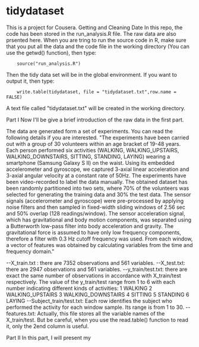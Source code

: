 tidydataset
===========

This is a project for Cousera. Getting and Cleaning Date
In this repo, the code has been stored in the run_analysis.R file. The raw data are also prsented here. When you are tring to run the source code in R, make sure that you put all the data and the code file in the working directory (You can use the getwd() function), then type:

        source("run_analysis.R")
        
Then the tidy data set will be in the global environment. If you want to output it, then type:

        write.table(tidydataset, file = "tidydataset.txt",row.name = FALSE)
        
A text file called "tidydataset.txt" will be created in the working directory.

Part I
Now I'll be give a brief introduction of the raw data in the first part.

The data are generated form a set of experiments. You can read the following details if you are interested.
    "The experiments have been carried out with a group of 30 volunteers within an age bracket of 19-48 years. Each person performed six activities (WALKING, WALKING_UPSTAIRS, WALKING_DOWNSTAIRS, SITTING, STANDING, LAYING) wearing a smartphone (Samsung Galaxy S II) on the waist. Using its embedded accelerometer and gyroscope, we captured 3-axial linear acceleration and 3-axial angular velocity at a constant rate of 50Hz. The experiments have been video-recorded to label the data manually. The obtained dataset has been randomly partitioned into two sets, where 70% of the volunteers was selected for generating the training data and 30% the test data. 
   The sensor signals (accelerometer and gyroscope) were pre-processed by applying noise filters and then sampled in fixed-width sliding windows of 2.56 sec and 50% overlap (128 readings/window). The sensor acceleration signal, which has gravitational and body motion components, was separated using a Butterworth low-pass filter into body acceleration and gravity. The gravitational force is assumed to have only low frequency components, therefore a filter with 0.3 Hz cutoff frequency was used. From each window, a vector of features was obtained by calculating variables from the time and frequency domain."

--X_train.txt :  there are 7352 observations and 561 variables.
--X_test.txt:  there are 2947 observations and 561 variables.
--y_train/test.txt: there are exact the same number of observations in accordance with  X_train/test respectively. The value of the y_train/test range from 1 to 6 with each number indicating different kinds of activities: 
1 WALKING
2 WALKING_UPSTAIRS
3 WALKING_DOWNSTAIRS
4 SITTING
5 STANDING
6 LAYING
--Subject_train/test.txt: Each row identifies the subject who performed the activity for each window sample. Its range is from 1 to 30.
--features.txt: Actually, this file stores all the variable names of the X_train/test. But be careful, when you use the read.table() function to read it, only the 2end column is useful.

Part II
In this part, I will present my 

    
